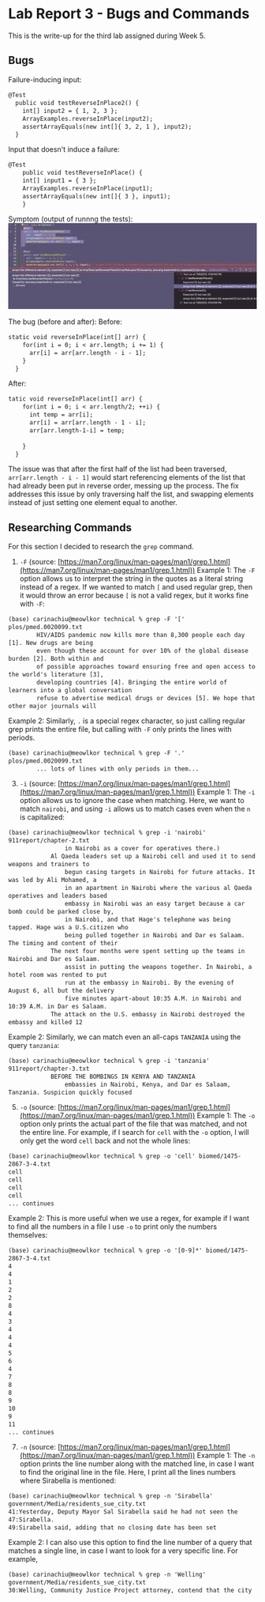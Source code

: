 # Lab Report 3 - Bugs and Commands
This is the write-up for the third lab assigned during Week 5.

## Bugs
Failure-inducing input:
```
@Test
  public void testReverseInPlace2() {
    int[] input2 = { 1, 2, 3 };
    ArrayExamples.reverseInPlace(input2);
    assertArrayEquals(new int[]{ 3, 2, 1 }, input2);
  }
```

Input that doesn't induce a failure:
```
@Test 
	public void testReverseInPlace() {
    int[] input1 = { 3 };
    ArrayExamples.reverseInPlace(input1);
    assertArrayEquals(new int[]{ 3 }, input1);
	}
```

Symptom (output of runnng the tests):
![Image](https://github.com/aerin-c/cse15l-lab-reports/blob/main/Screenshot%202023-11-05%20at%2021.57.51.png)

The bug (before and after):
Before:
```
static void reverseInPlace(int[] arr) {
    for(int i = 0; i < arr.length; i += 1) {
      arr[i] = arr[arr.length - i - 1];
    }
  }
```

After:
```
tatic void reverseInPlace(int[] arr) {
    for(int i = 0; i < arr.length/2; ++i) {
      int temp = arr[i];
      arr[i] = arr[arr.length - 1 - i];
      arr[arr.length-1-i] = temp;
    
    }
  }
```

The issue was that after the first half of the list had been traversed, `arr[arr.length - i - 1]` would start referencing elements of the list that had already been put in reverse order, messing up the process. The fix addresses this issue by only traversing half the list, and swapping elements instead of just setting one element equal to another.

## Researching Commands
For this section I decided to research the `grep` command.
1. `-F` (source: [https://man7.org/linux/man-pages/man1/grep.1.html](https://man7.org/linux/man-pages/man1/grep.1.html))
Example 1:
The `-F` option allows us to interpret the string in the quotes as a literal string instead of a regex. If we wanted to match `[` and used regular grep, then it would throw an error because `[` is not a valid regex, but it works fine with `-F`:
```
(base) carinachiu@meowlkor technical % grep -F '[' plos/pmed.0020099.txt
        HIV/AIDS pandemic now kills more than 8,300 people each day [1]. New drugs are being
        even though these account for over 10% of the global disease burden [2]. Both within and
        of possible approaches toward ensuring free and open access to the world's literature [3],
        developing countries [4]. Bringing the entire world of learners into a global conversation
        refuse to advertise medical drugs or devices [5]. We hope that other major journals will
```

Example 2:
Similarly, `.` is a special regex character, so just calling regular grep prints the entire file, but calling with `-F` only prints the lines with periods.
```
(base) carinachiu@meowlkor technical % grep -F '.' plos/pmed.0020099.txt
        ... lots of lines with only periods in them...
```

   
3. `-i` (source: [https://man7.org/linux/man-pages/man1/grep.1.html](https://man7.org/linux/man-pages/man1/grep.1.html))
Example 1:
The `-i` option allows us to ignore the case when matching. Here, we want to match `nairobi`, and using `-i` allows us to match cases even when the `n` is capitalized:
```
(base) carinachiu@meowlkor technical % grep -i 'nairobi' 911report/chapter-2.txt
                in Nairobi as a cover for operatives there.)
            Al Qaeda leaders set up a Nairobi cell and used it to send weapons and trainers to
                begun casing targets in Nairobi for future attacks. It was led by Ali Mohamed, a
                in an apartment in Nairobi where the various al Qaeda operatives and leaders based
                embassy in Nairobi was an easy target because a car bomb could be parked close by,
                in Nairobi, and that Hage's telephone was being tapped. Hage was a U.S.citizen who
                being pulled together in Nairobi and Dar es Salaam. The timing and content of their
            The next four months were spent setting up the teams in Nairobi and Dar es Salaam.
                assist in putting the weapons together. In Nairobi, a hotel room was rented to put
                run at the embassy in Nairobi. By the evening of August 6, all but the delivery
                five minutes apart-about 10:35 A.M. in Nairobi and 10:39 A.M. in Dar es Salaam.
            The attack on the U.S. embassy in Nairobi destroyed the embassy and killed 12
```

Example 2:
Similarly, we can match even an all-caps `TANZANIA` using the query `tanzania`:
```
(base) carinachiu@meowlkor technical % grep -i 'tanzania' 911report/chapter-3.txt
            BEFORE THE BOMBINGS IN KENYA AND TANZANIA
                embassies in Nairobi, Kenya, and Dar es Salaam, Tanzania. Suspicion quickly focused
```
   
5. `-o` (source: [https://man7.org/linux/man-pages/man1/grep.1.html](https://man7.org/linux/man-pages/man1/grep.1.html))
Example 1:
The `-o` option only prints the actual part of the file that was matched, and not the entire line. For example, if I search for `cell` with the `-o` option, I will only get the word `cell` back and not the whole lines:
```
(base) carinachiu@meowlkor technical % grep -o 'cell' biomed/1475-2867-3-4.txt
cell
cell
cell
cell
... continues
```

Example 2:
This is more useful when we use a regex, for example if I want to find all the numbers in a file I use `-o` to print only the numbers themselves:
```
(base) carinachiu@meowlkor technical % grep -o '[0-9]*' biomed/1475-2867-3-4.txt
4
4
1
2
2
8
4
3
4
4
4
5
6
4
7
8
8
9
10
9
11
... continues
```
   
7. `-n` (source: [https://man7.org/linux/man-pages/man1/grep.1.html](https://man7.org/linux/man-pages/man1/grep.1.html))
Example 1:
The `-n` option prints the line number along with the matched line, in case I want to find the original line in the file. Here, I print all the lines numbers where Sirabella is mentioned:
```
(base) carinachiu@meowlkor technical % grep -n 'Sirabella' government/Media/residents_sue_city.txt
41:Yesterday, Deputy Mayor Sal Sirabella said he had not seen the
47:Sirabella.
49:Sirabella said, adding that no closing date has been set
```

Example 2:
I can also use this option to find the line number of a query that matches a single line, in case I want to look for a very specific line. For example,
```
(base) carinachiu@meowlkor technical % grep -n 'Welling' government/Media/residents_sue_city.txt
30:Welling, Community Justice Project attorney, contend that the city
```
